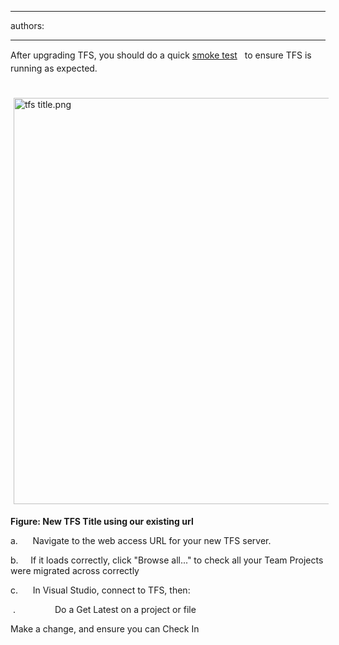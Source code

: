 

---
authors:

---




<span class='intro'> <p><span style="line-height&#58;20.7999992370605px;">After upgrading TFS, you should do a quick&#160;</span><a href="http&#58;//en.wikipedia.org/wiki/Smoke_testing" style="line-height&#58;20.7999992370605px;">smoke test</a><span style="line-height&#58;20.7999992370605px;">&#160;</span><span style="line-height&#58;20.7999992370605px;">&#160;</span><span style="line-height&#58;20.7999992370605px;">&#160;to ensure&#160;TFS is running as expected.</span></p> </span>

<p>​<img src="/PublishingImages/tfs%20title.png" alt="tfs title.png" style="margin&#58;5px;width&#58;650px;" /></p><p><strong></strong><strong>Figure&#58; New TFS Title using our existing url</strong></p><p>a.&#160;&#160;&#160;&#160;&#160; Navigate to the web access URL for your new TFS server.</p><p>b.&#160;&#160;&#160;&#160; If it loads correctly, click &quot;Browse all...&quot; to check all your Team Projects were migrated across correctly<br> </p><p>c.&#160;&#160;&#160;&#160;&#160; In Visual Studio, connect to TFS, then&#58;</p><p>&#160;.&#160;&#160;&#160;&#160;&#160;&#160;&#160;&#160;&#160;&#160;&#160;&#160;&#160;&#160;&#160; Do a Get Latest on a project or file</p><p>Make a change, and ensure you can Check In</p>


